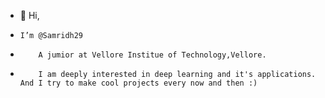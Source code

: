 - 👋 Hi, 
-     I’m @Samridh29
-         A jumior at Vellore Institue of Technology,Vellore.
-         I am deeply interested in deep learning and it's applications. And I try to make cool projects every now and then :)

<!---
Samridh29/Samridh29 is a ✨ special ✨ repository because its `README.md` (this file) appears on your GitHub profile.
You can click the Preview link to take a look at your changes.
--->
      
